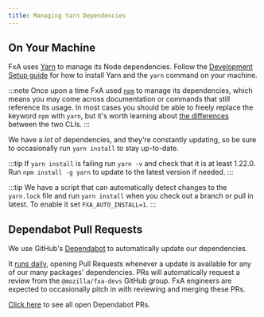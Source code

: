 ```yaml
---
title: Managing Yarn Dependencies
---
```


## On Your Machine

FxA uses [Yarn](https://yarnpkg.com/) to manage its Node dependencies. Follow the [Development Setup guide](./development-setup) for how to install Yarn and the `yarn` command on your machine.

:::note
Once upon a time FxA used [`npm`](https://docs.npmjs.com/cli/v7/commands/npm) to manage its dependencies, which means you may come across documentation or commands that still reference its usage. In most cases you should be able to freely replace the keyword `npm` with `yarn`, but it's worth learning about [the differences](https://www.sitepoint.com/yarn-vs-npm/#comparingnpmandyarncommands) between the two CLIs.
:::

We have a _lot_ of dependencies, and they're constantly updating, so be sure to occasionally run `yarn install` to stay up-to-date.

:::tip
If `yarn install` is failing run `yarn -v` and check that it is at least 1.22.0. Run `npm install -g yarn` to update to the latest version if needed.
:::

:::tip
We have a script that can automatically detect changes to the `yarn.lock` file and run `yarn install` when you check out a branch or pull in latest. To enable it set `FXA_AUTO_INSTALL=1`.
:::

## Dependabot Pull Requests

We use GitHub's [Dependabot](https://docs.github.com/en/code-security/supply-chain-security/keeping-your-dependencies-updated-automatically/about-dependabot-version-updates) to automatically update our dependencies.

It [runs daily](https://github.com/mozilla/fxa/blob/main/.github/dependabot.yml), opening Pull Requests whenever a update is available for any of our many packages' dependencies. PRs will automatically request a review from the `@mozilla/fxa-devs` GitHub group. FxA engineers are expected to occasionally pitch in with reviewing and merging these PRs.

[Click here](https://github.com/mozilla/fxa/pulls?q=is:pr+is:open+sort:updated-desc+author:app/dependabot) to see all open Dependabot PRs.
